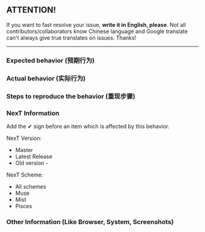 ## ATTENTION!
If you want to fast resolve your issue, **write it in English, please**. Not all contributors/collaborators know Chinese language and Google translate can't always give true translates on issues. Thanks!

<!-- DELETE ALL THIS RECOMENDATIONS AND USE TEMPLATES WHICH PLACED BELOW DIVIDED LINE. -->
***

### Expected behavior (预期行为)


### Actual behavior (实际行为)


### Steps to reproduce the behavior (重现步骤)


### NexT Information

Add the  ✔  sign before an item which is affected by this behavior.

NexT Version:

  -  Master
  -  Latest Release
  -  Old version - 

NexT Scheme:
  -  All schemes
  -  Muse
  -  Mist
  -  Pisces

### Other Information (Like Browser, System, Screenshots)

